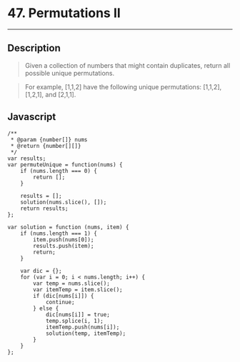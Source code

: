 # 47. Permutations II

---

## Description

> Given a collection of numbers that might contain duplicates, return all possible unique permutations.

> For example,
> [1,1,2] have the following unique permutations:
> [1,1,2], [1,2,1], and [2,1,1].

## Javascript


```
/**
 * @param {number[]} nums
 * @return {number[][]}
 */
var results;
var permuteUnique = function(nums) {
    if (nums.length === 0) {
        return [];
    }

    results = [];
    solution(nums.slice(), []);
    return results;
};

var solution = function (nums, item) {
    if (nums.length === 1) {
        item.push(nums[0]);
        results.push(item);
        return;
    }

    var dic = {};
    for (var i = 0; i < nums.length; i++) {
        var temp = nums.slice();
        var itemTemp = item.slice();
        if (dic[nums[i]]) {
            continue;
        } else {
            dic[nums[i]] = true;
            temp.splice(i, 1);
            itemTemp.push(nums[i]);
            solution(temp, itemTemp);
        }
    }
};
```
